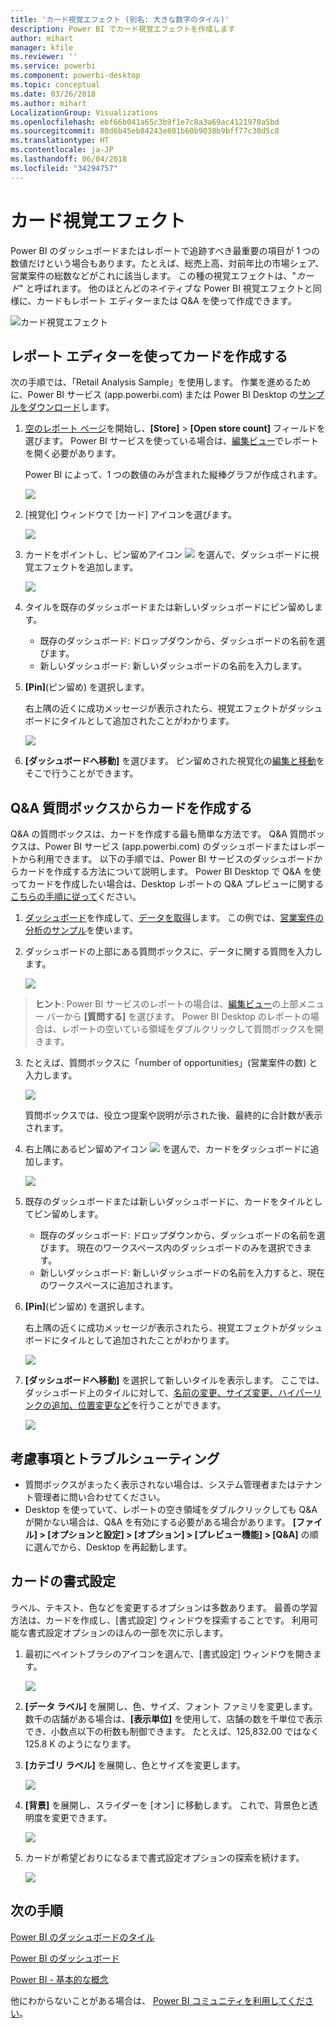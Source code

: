 ```yaml
---
title: 'カード視覚エフェクト (別名: 大きな数字のタイル)'
description: Power BI でカード視覚エフェクトを作成します
author: mihart
manager: kfile
ms.reviewer: ''
ms.service: powerbi
ms.component: powerbi-desktop
ms.topic: conceptual
ms.date: 03/26/2018
ms.author: mihart
LocalizationGroup: Visualizations
ms.openlocfilehash: ebf66b041a65c3b9f1e7c8a3a69ac4121970a5bd
ms.sourcegitcommit: 80d6b45eb84243e801b60b9038b9bff77c30d5c8
ms.translationtype: HT
ms.contentlocale: ja-JP
ms.lasthandoff: 06/04/2018
ms.locfileid: "34294757"
---
```

# <a name="card-visualizations"></a>カード視覚エフェクト
Power BI のダッシュボードまたはレポートで追跡すべき最重要の項目が 1 つの数値だけという場合もあります。たとえば、総売上高、対前年比の市場シェア、営業案件の総数などがこれに該当します。 この種の視覚エフェクトは、"*カード*" と呼ばれます。 他のほとんどのネイティブな Power BI 視覚エフェクトと同様に、カードもレポート エディターまたは Q&A を使って作成できます。

![カード視覚エフェクト](media/power-bi-visualization-card/pbi_opptuntiescard.png)

## <a name="create-a-card-using-the-report-editor"></a>レポート エディターを使ってカードを作成する
次の手順では、「Retail Analysis Sample」を使用します。 作業を進めるために、Power BI サービス (app.powerbi.com) または Power BI Desktop の[サンプルをダウンロード](sample-datasets.md)します。   

1. [空のレポート ページ](power-bi-report-add-page.md)を開始し、**[Store]** \> **[Open store count]** フィールドを選びます。 Power BI サービスを使っている場合は、[編集ビュー](service-interact-with-a-report-in-editing-view.md)でレポートを開く必要があります。

    Power BI によって、1 つの数値のみが含まれた縦棒グラフが作成されます。

   ![](media/power-bi-visualization-card/pbi_rptnumbertilechart.png)
2. [視覚化] ウィンドウで [カード] アイコンを選びます。

   ![](media/power-bi-visualization-card/pbi_changechartcard.png)
6. カードをポイントし、ピン留めアイコン ![](media/power-bi-visualization-card/pbi_pintile.png) を選んで、ダッシュボードに視覚エフェクトを追加します。

   ![](media/power-bi-visualization-card/power-bi-pin-icon.png)
7. タイルを既存のダッシュボードまたは新しいダッシュボードにピン留めします。

   * 既存のダッシュボード: ドロップダウンから、ダッシュボードの名前を選びます。
   * 新しいダッシュボード: 新しいダッシュボードの名前を入力します。
8. **[Pin]**(ピン留め) を選択します。

   右上隅の近くに成功メッセージが表示されたら、視覚エフェクトがダッシュボードにタイルとして追加されたことがわかります。

   ![](media/power-bi-visualization-card/power-bi-pin-success-message.png)
9. **[ダッシュボードへ移動]** を選びます。 ピン留めされた視覚化の[編集と移動](service-dashboard-edit-tile.md)をそこで行うことができます。


## <a name="create-a-card-from-the-qa-question-box"></a>Q&A 質問ボックスからカードを作成する
Q&A の質問ボックスは、カードを作成する最も簡単な方法です。 Q&A 質問ボックスは、Power BI サービス (app.powerbi.com) のダッシュボードまたはレポートから利用できます。 以下の手順では、Power BI サービスのダッシュボードからカードを作成する方法について説明します。 Power BI Desktop で Q&A を使ってカードを作成したい場合は、Desktop レポートの Q&A プレビューに関する[こちらの手順に従って](https://powerbi.microsoft.com/en-us/blog/power-bi-desktop-december-feature-summary/#QandA)ください。

1. [ダッシュボード](service-dashboards.md)を作成して、[データを取得](service-get-data.md)します。 この例では、[営業案件の分析のサンプル](sample-opportunity-analysis.md)を使います。

1. ダッシュボードの上部にある質問ボックスに、データに関する質問を入力します。 

   ![](media/power-bi-visualization-card/power-bi-q-and-a-box.png)

>**ヒント**: Power BI サービスのレポートの場合は、[編集ビュー](service-reading-view-and-editing-view.md)の上部メニュー バーから **[質問する]** を選びます。 Power BI Desktop のレポートの場合は、レポートの空いている領域をダブルクリックして質問ボックスを開きます。

3. たとえば、質問ボックスに「number of opportunities」(営業案件の数) と入力します。

   ![](media/power-bi-visualization-card/power-bi-q-and-a.png)

   質問ボックスでは、役立つ提案や説明が示された後、最終的に合計数が表示されます。  
4. 右上隅にあるピン留めアイコン ![](media/power-bi-visualization-card/pbi_pintile.png) を選んで、カードをダッシュボードに追加します。

   ![](media/power-bi-visualization-card/power-bi-pin.png)
5. 既存のダッシュボードまたは新しいダッシュボードに、カードをタイルとしてピン留めします。

   * 既存のダッシュボード: ドロップダウンから、ダッシュボードの名前を選びます。 現在のワークスペース内のダッシュボードのみを選択できます。
   * 新しいダッシュボード: 新しいダッシュボードの名前を入力すると、現在のワークスペースに追加されます。
6. **[Pin]**(ピン留め) を選択します。

   右上隅の近くに成功メッセージが表示されたら、視覚エフェクトがダッシュボードにタイルとして追加されたことがわかります。  

   ![](media/power-bi-visualization-card/power-bi-success.png)
7. **[ダッシュボードへ移動]** を選択して新しいタイルを表示します。 ここでは、ダッシュボード上のタイルに対して、[名前の変更、サイズ変更、ハイパーリンクの追加、位置変更など](service-dashboard-edit-tile.md)を行うことができます。

   ![](media/power-bi-visualization-card/power-bi-pinned.png)

## <a name="considerations-and-troubleshooting"></a>考慮事項とトラブルシューティング
- 質問ボックスがまったく表示されない場合は、システム管理者またはテナント管理者に問い合わせてください。    
- Desktop を使っていて、レポートの空き領域をダブルクリックしても Q&A が開かない場合は、Q&A を有効にする必要がある場合があります。  **[ファイル] > [オプションと設定] > [オプション] > [プレビュー機能] > [Q&A]** の順に選んでから、Desktop を再起動します。

## <a name="format-a-card"></a>カードの書式設定
ラベル、テキスト、色などを変更するオプションは多数あります。 最善の学習方法は、カードを作成し、[書式設定] ウィンドウを探索することです。 利用可能な書式設定オプションのほんの一部を次に示します。 

1. 最初にペイントブラシのアイコンを選んで、[書式設定] ウィンドウを開きます。 

    ![](media/power-bi-visualization-card/power-bi-format-card.png)
2. **[データ ラベル]** を展開し、色、サイズ、フォント ファミリを変更します。 数千の店舗がある場合は、**[表示単位]** を使用して、店舗の数を千単位で表示でき、小数点以下の桁数も制御できます。 たとえば、125,832.00 ではなく 125.8 K のようになります。

3.  **[カテゴリ ラベル]** を展開し、色とサイズを変更します。

    ![](media/power-bi-visualization-card/power-bi-card-format.png)

4. **[背景]** を展開し、スライダーを [オン] に移動します。  これで、背景色と透明度を変更できます。

    ![](media/power-bi-visualization-card/power-bi-format-color.png)

5. カードが希望どおりになるまで書式設定オプションの探索を続けます。 

    ![](media/power-bi-visualization-card/power-bi-formatted.png)

## <a name="next-steps"></a>次の手順
[Power BI のダッシュボードのタイル](service-dashboard-tiles.md)

[Power BI のダッシュボード](service-dashboards.md)

[Power BI - 基本的な概念](service-basic-concepts.md)

他にわからないことがある場合は、 [Power BI コミュニティを利用してください](http://community.powerbi.com/)。
